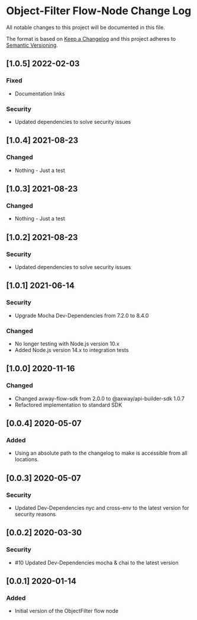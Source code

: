 # Object-Filter Flow-Node Change Log
All notable changes to this project will be documented in this file.

The format is based on [Keep a Changelog](http://keepachangelog.com/)
and this project adheres to [Semantic Versioning](http://semver.org/).

## [1.0.5] 2022-02-03
### Fixed
- Documentation links

### Security
- Updated dependencies to solve security issues

## [1.0.4] 2021-08-23
### Changed
- Nothing - Just a test

## [1.0.3] 2021-08-23
### Changed
- Nothing - Just a test

## [1.0.2] 2021-08-23
### Security
- Updated dependencies to solve security issues 

## [1.0.1] 2021-06-14
### Security
- Upgrade Mocha Dev-Dependencies from 7.2.0 to 8.4.0 

### Changed
- No longer testing with Node.js version 10.x
- Added Node.js version 14.x to integration tests

## [1.0.0] 2020-11-16
### Changed
- Changed axway-flow-sdk from 2.0.0 to @axway/api-builder-sdk 1.0.7
- Refactored implementation to standard SDK

## [0.0.4] 2020-05-07
### Added
- Using an absolute path to the changelog to make is accessible from all locations.

## [0.0.3] 2020-05-07
### Security
- Updated Dev-Dependencies nyc and cross-env to the latest version for security reasons

## [0.0.2] 2020-03-30
### Security
- #10 Updated Dev-Dependencies mocha & chai to the latest version

## [0.0.1] 2020-01-14
### Added
- Initial version of the ObjectFilter flow node
